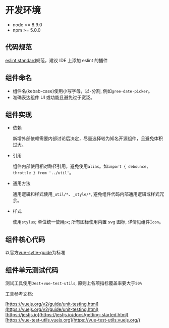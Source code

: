 # 开发环境

- node >= 8.9.0
- npm >= 5.0.0

## 代码规范

[eslint standard](https://github.com/feross/standard/blob/master/RULES.md#javascript-standard-style)规范，建议 IDE 上添加 eslint 的插件

## 组件命名

- 组件名(kebab-case)使用小写字母，以`-`分割, 例如`gree-date-picker`。
- 准确表达组件 UI 或功能且避免过于宽泛。

## 组件实现

- 依赖

  新增外部依赖需要内部讨论后决定，尽量选择较为知名开源组件，且避免体积过大。

- 引用

  组件内部使用相对路径引用，避免使用`alias`。如`import { debounce, throttle } from '../util'`。

- 通用方法

  通用逻辑和样式使用`_util/*`、`_style/*`, 避免组件代码内部通用逻辑或样式冗余。

- 样式

  使用`stylus`; 单位统一使用`px`; 所有图标使用内置 svg 图标, 详情见组件`Icon`。

## 组件核心代码

以官方[vue-sytle-guide](https://vuejs.org/v2/style-guide/#Component-instance-options-order-recommended)为标准

## 组件单元测试代码

测试工具使用`Jest`+`vue-test-utils`, 原则上各项指标覆盖率要大于`50%`

工具参考文档:

[https://vuejs.org/v2/guide/unit-testing.html](https://vuejs.org/v2/guide/unit-testing.html)  
[https://jestjs.io](https://jestjs.io/docs/getting-started.html)  
[https://vue-test-utils.vuejs.org](https://vue-test-utils.vuejs.org/)
